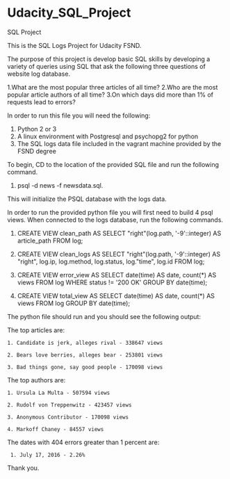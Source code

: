 # Udacity_SQL_Project
SQL Project

This is the SQL Logs Project for Udacity FSND.

The purpose of this project is develop basic SQL skills by developing a variety of queries using SQL that ask the following three questions of website log database.

1.What are the most popular three articles of all time?
2.Who are the most popular article authors of all time?
3.On which days did more than 1% of requests lead to errors?

In order to run this file you will need the following:

1. Python 2 or 3
2. A linux environment with Postgresql and psychopg2 for python
3. The SQL logs data file included in the vagrant machine provided by the FSND degree


To begin, CD to the location of the provided SQL file and run the following command. 

1. psql -d news -f newsdata.sql.

This will initialize the PSQL database with the logs data.

In order to run the provided python file you will first need to build 4 psql views. When connected to the logs database,
run the following commands.

1. CREATE VIEW clean_path AS 
SELECT "right"(log.path, '-9'::integer) AS article_path FROM log;

2. CREATE VIEW clean_logs AS 
SELECT "right"(log.path, '-9'::integer) AS "right",
    log.ip,
    log.method,
    log.status,
    log."time",
    log.id
   FROM log;
 
 3. CREATE VIEW error_view AS
SELECT date(time) AS date,
       count(*) AS views
FROM log
WHERE status != '200 OK'
GROUP BY date(time);

4. CREATE VIEW total_view AS
SELECT date(time) AS date,
       count(*) AS views
FROM log
GROUP BY date(time);

The python file should run and you should see the following output:

The top articles are:

    1. Candidate is jerk, alleges rival - 338647 views

    2. Bears love berries, alleges bear - 253801 views

    3. Bad things gone, say good people - 170098 views


The top authors are:

    1. Ursula La Multa - 507594 views

    2. Rudolf von Treppenwitz - 423457 views

    3. Anonymous Contributor - 170098 views

    4. Markoff Chaney - 84557 views


The dates with 404 errors  greater than 1 percent  are:

     1. July 17, 2016 - 2.26%

Thank you.
